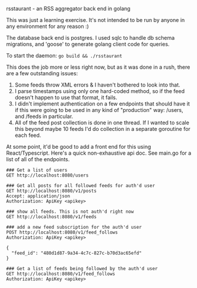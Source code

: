 rsstaurant - an RSS aggregator back end in golang

This was just a learning exercise. It's not intended to be run by anyone in any environment for any reason :)

The database back end is postgres. I used sqlc to handle db schema migrations, and 'goose' to generate golang client
code for queries.

To start the daemon:
`go build && ./rsstaurant`

This does the job more or less right now, but as it was done in a rush, there are a few outstanding issues:
 1. Some feeds throw XML errors & I haven't bothered to look into that.
 2. I parse timestamps using only one hard-coded method, so if the feed doesn't happen to use that format, it fails.
 3. I didn't implement authentication on a few endpoints that should have it if this were going to be used in any kind of
    "production" way: /users, and /feeds in particular.
 4. All of the feed post collection is done in one thread. If I wanted to scale this beyond maybe 10 feeds I'd do
    collection in a separate goroutine for each feed.

At some point, it'd be good to add a front end for this using React/Typescript. Here's a quick non-exhaustive api doc.
See main.go for a list of all of the endpoints.

```
### Get a list of users
GET http://localhost:8080/users

### Get all posts for all followed feeds for auth'd user
GET http://localhost:8080/v1/posts
Accept: application/json
Authorization: ApiKey <apikey>

### show all feeds. This is not auth'd right now
GET http://localhost:8080/v1/feeds

### add a new feed subscription for the auth'd user
POST http://localhost:8080/v1/feed_follows
Authorization: ApiKey <apikey>

{
  "feed_id": "480d1d87-9a34-4c7c-827c-b70d3ac65efd"
}

### Get a list of feeds being followed by the auth'd user
GET http://localhost:8080/v1/feed_follows
Authorization: ApiKey <apikey>
```
